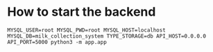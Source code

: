 # How to start the backend
`MYSQL_USER=root MYSQL_PWD=root MYSQL_HOST=localhost MYSQL_DB=milk_collection_system TYPE_STORAGE=db API_HOST=0.0.0.0 API_PORT=5000 python3 -m app.app`